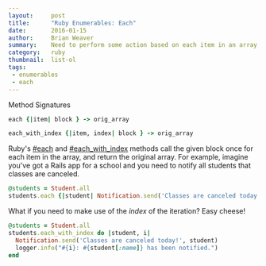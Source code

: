 ```yaml
---
layout:     post
title:      "Ruby Enumerables: Each"
date:       2016-01-15
author:     Brian Weaver
summary:    Need to perform some action based on each item in an array, hash, or range? Each may be just what you're looking for.
category:   ruby
thumbnail:  list-ol
tags:
 - enumerables
 - each
---
```


Method Signatures

```ruby
each {|item| block } -> orig_array
```

```ruby
each_with_index {|item, index| block } -> orig_array
```

Ruby's [#each](https://ruby-doc.org/core-2.3.1/Array.html#method-i-each) and [#each_with_index](https://ruby-doc.org/core-2.3.1/Enumerable.html#method-i-each_with_index) methods call the given block once for each item in the array, and return the original array. For example, imagine you've got a Rails app for a school and you need to notify all students that classes are canceled.

```ruby
@students = Student.all
students.each {|student| Notification.send('Classes are canceled today!', student) }
```

What if you need to make use of the *index* of the iteration? Easy cheese!

```ruby
@students = Student.all
students.each_with_index do |student, i|
  Notification.send('Classes are canceled today!', student)
  logger.info("#{i}: #{student[:name]} has been notified.")
end
```
